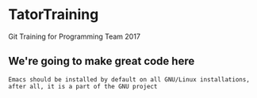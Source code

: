 # TatorTraining
Git Training for Programming Team 2017

## We're going to make great code here

```
Emacs should be installed by default on all GNU/Linux installations, after all, it is a part of the GNU project
```
